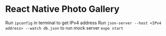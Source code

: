 # React Native Photo Gallery

Run `ipconfig` in terminal to get IPv4 address
Run `json-server --host <IPv4 address> --watch db.json` to run mock server
```expo start```
